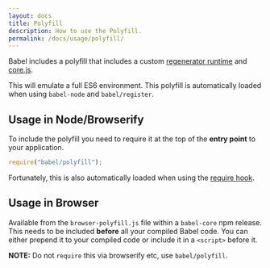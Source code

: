 ```yaml
---
layout: docs
title: Polyfill
description: How to use the Polyfill.
permalink: /docs/usage/polyfill/
---
```


<p class="lead">
  Babel includes a polyfill that includes a custom
  <a href="https://github.com/facebook/regenerator/blob/master/runtime.js">regenerator runtime</a>
  and <a href="https://github.com/zloirock/core-js">core.js</a>.
</p>

This will emulate a full ES6 environment. This polyfill is automatically loaded
when using `babel-node` and `babel/register`.

## Usage in Node/Browserify

To include the polyfill you need to require it at the top of the **entry point**
to your application.

```js
require("babel/polyfill");
```

Fortunately, this is also automatically loaded when using the
[require hook](/docs/usage/require).

## Usage in Browser

Available from the `browser-polyfill.js` file within a `babel-core` npm release.
This needs to be included **before** all your compiled Babel code. You can either
prepend it to your compiled code or include it in a `<script>`
before it.

**NOTE:** Do not `require` this via browserify etc, use `babel/polyfill`.
